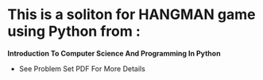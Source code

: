 # This is a soliton for HANGMAN game using Python from : 

**Introduction To Computer Science And Programming In Python**

- See Problem Set PDF For More Details